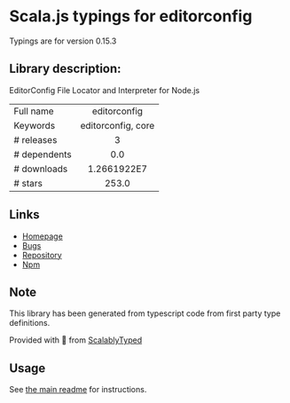 
# Scala.js typings for editorconfig

Typings are for version 0.15.3

## Library description:
EditorConfig File Locator and Interpreter for Node.js

|                    |                 |
| ------------------ | :-------------: |
| Full name          | editorconfig |
| Keywords           | editorconfig, core |
| # releases         | 3 |
| # dependents       | 0.0 |
| # downloads        | 1.2661922E7 |
| # stars            | 253.0 |

## Links
- [Homepage](https://github.com/editorconfig/editorconfig-core-js#readme)
- [Bugs](https://github.com/editorconfig/editorconfig-core-js/issues)
- [Repository](https://github.com/editorconfig/editorconfig-core-js)
- [Npm](https://www.npmjs.com/package/editorconfig)
    


## Note
This library has been generated from typescript code from first party type definitions.

Provided with :purple_heart: from [ScalablyTyped](https://github.com/oyvindberg/ScalablyTyped)

## Usage
See [the main readme](../../readme.md) for instructions.


